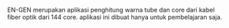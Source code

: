 EN-GEN merupakan aplikasi penghitung warna tube dan core dari kabel fiber optik dari 144 core.
aplikasi ini dibuat hanya untuk pembelajaran saja.
